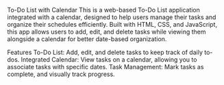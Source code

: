 To-Do List with Calendar
This is a web-based To-Do List application integrated with a calendar, designed to help users manage their tasks and organize their schedules efficiently. Built with HTML, CSS, and JavaScript, this app allows users to add, edit, and delete tasks while viewing them alongside a calendar for better date-based organization.

Features
To-Do List: Add, edit, and delete tasks to keep track of daily to-dos.
Integrated Calendar: View tasks on a calendar, allowing you to associate tasks with specific dates.
Task Management: Mark tasks as complete, and visually track progress.
